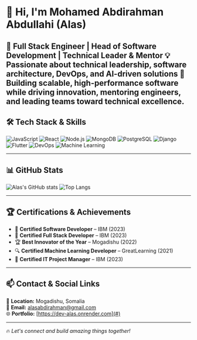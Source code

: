 # 👋 Hi, I'm Mohamed Abdirahman Abdullahi (Alas) 

🚀 Full Stack Engineer | Head of Software Development | Technical Leader & Mentor
💡 Passionate about technical leadership, software architecture, DevOps, and AI-driven solutions
🎯 Building scalable, high-performance software while driving innovation, mentoring engineers, and leading teams toward technical excellence.
---

## 🛠 **Tech Stack & Skills**
![JavaScript](https://img.shields.io/badge/-JavaScript-F7DF1E?style=flat&logo=javascript&logoColor=black)
![React](https://img.shields.io/badge/-React-61DAFB?style=flat&logo=react&logoColor=white)
![Node.js](https://img.shields.io/badge/-Node.js-339933?style=flat&logo=node.js&logoColor=white)
![MongoDB](https://img.shields.io/badge/-MongoDB-47A248?style=flat&logo=mongodb&logoColor=white)
![PostgreSQL](https://img.shields.io/badge/-PostgreSQL-336791?style=flat&logo=postgresql&logoColor=white)
![Django](https://img.shields.io/badge/-Django-092E20?style=flat&logo=django&logoColor=white)
![Flutter](https://img.shields.io/badge/-Flutter-02569B?style=flat&logo=flutter&logoColor=white)
![DevOps](https://img.shields.io/badge/-DevOps-000000?style=flat&logo=amazonaws&logoColor=white)
![Machine Learning](https://img.shields.io/badge/-Machine%20Learning-FF6F00?style=flat&logo=tensorflow&logoColor=white)

---

## 📊 **GitHub Stats**
![Alas's GitHub stats](https://github-readme-stats.vercel.app/api?username=eng-alas&show_icons=true&theme=dark)
![Top Langs](https://github-readme-stats.vercel.app/api/top-langs/?username=eng-alas&layout=compact&theme=dark)

---

## 🏆 **Certifications & Achievements**
- 🏅 **Certified Software Developer** – IBM (2023)  
- 🏅 **Certified Full Stack Developer** – IBM (2023)  
- 🏆 **Best Innovator of the Year** – Mogadishu (2022)  
- 🔍 **Certified Machine Learning Developer** – GreatLearning (2021)  
- 🎯 **Certified IT Project Manager** – IBM (2023)  

---

## 📫 **Contact & Social Links**
📍 **Location:** Mogadishu, Somalia  
📧 **Email:** alasabdirahman@gmail.com  
🌐 **Portfolio:** [https://dev-alas.onrender.com](#)  

---

🔥 *Let's connect and build amazing things together!*
